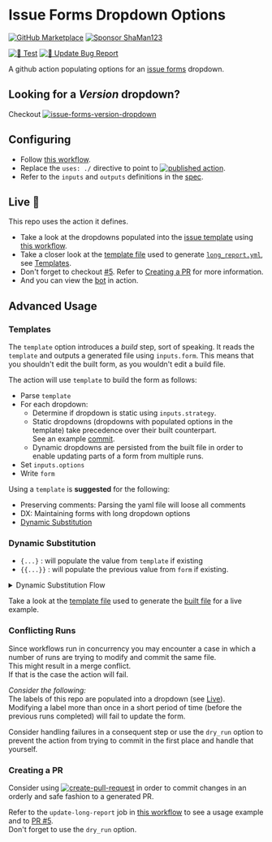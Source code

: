 # Issue Forms Dropdown Options

[![GitHub Marketplace](https://img.shields.io/badge/Marketplace-Dropdown%20Options-blue.svg?colorA=24292e&colorB=0366d6&style=flat&longCache=true&logo=github)](https://github.com/marketplace/actions/issue-forms-dropdown-options)
[![Sponsor ShaMan123](https://img.shields.io/badge/Sponsor%20%E2%9D%A4%20-ShaMan123-%E2%9D%A4?logo=GitHub&color=%23fe8e86)](https://github.com/sponsors/ShaMan123)

[![🧪 Test](https://github.com/ShaMan123/gha-form-dropdown-options/actions/workflows/test.yml/badge.svg)](https://github.com/ShaMan123/gha-form-dropdown-options/actions/workflows/test.yml)
[![🚀 Update Bug Report](https://github.com/ShaMan123/gha-form-dropdown-options/actions/workflows/update_bug_report.yml/badge.svg)](https://github.com/ShaMan123/gha-form-dropdown-options/actions/workflows/update_bug_report.yml)

A github action populating options for an [issue forms](https://docs.github.com/en/communities/using-templates-to-encourage-useful-issues-and-pull-requests/syntax-for-issue-forms) dropdown.

## Looking for a _Version_ dropdown?

Checkout [![issue-forms-version-dropdown](https://img.shields.io/github/v/tag/ShaMan123/gha-populate-form-version?label=ShaMan123%2Fgha-populate-form-version%40&sort=semver)](https://github.com/marketplace/actions/issue-forms-version-dropdown)

## Configuring

- Follow [this workflow](.github/workflows/update_bug_report.yml).
- Replace the `uses: ./` directive to point to [![published action](https://img.shields.io/github/v/tag/ShaMan123/gha-form-dropdown-options?label=ShaMan123%2Fgha-form-dropdown-options%40&sort=semver)](https://github.com/marketplace/actions/issue-forms-dropdown-options).
- Refer to the `inputs` and `outputs` definitions in the [spec](action.yml).

## Live 🚀

This repo uses the action it defines.

- Take a look at the dropdowns populated into the [issue template](../../issues/new?template=bug_report.yml) using [this workflow](.github/workflows/update_bug_report.yml).
- Take a closer look at the [template file](./.github/template_report.yml) used to generate [`long_report.yml`](./.github/ISSUE_TEMPLATE/long_report.yml), see [Templates](#templates).
- Don't forget to checkout [#5](../../pull/5). Refer to [Creating a PR](#creating-a-pr) for more information.
- And you can view the [bot](../../commits?author=github-actions%5Bbot%5D) in action.

## Advanced Usage

### Templates

The `template` option introduces a _build_ step, sort of speaking.
It reads the `template` and outputs a generated file using `inputs.form`.
This means that you shouldn't edit the built form, as you wouldn't edit a build file.

The action will use `template` to build the form as follows:

- Parse `template`
- For each dropdown:
  - Determine if dropdown is static using `inputs.strategy`.
  - Static dropdowns (dropdowns with populated options in the template) take precedence over their built counterpart.\
    See an example [commit](https://github.com/ShaMan123/gha-form-dropdown-options/pull/2/commits/7cbd904caccb60c9bf52f066d11b303e439fe598).
  - Dynamic dropdowns are persisted from the built file in order to enable updating parts of a form from multiple runs.
- Set `inputs.options`
- Write `form`

Using a `template` is **suggested** for the following:

- Preserving comments: Parsing the yaml file will loose all comments
- DX: Maintaining forms with long dropdown options
- [Dynamic Substitution](#dynamic-substitution)

### Dynamic Substitution

- `{...}` : will populate the value from `template` if existing
- `{{...}}` : will populate the previous value from `form` if existing.

<details><summary>Dynamic Substitution Flow</summary>

**template.yml**

```yaml template.yml
    ...
    - type: dropdown
      id: _dropdown
      description: 'template says: {...}, build says: ...'
      options:
        - a
    ...
```

**workflow.yml**

```yaml workflow.yml
    ...
    with:
      id: _dropdown
      description: 'template says: {...}, build says: ...'
      options: {...}, b
    ...
```

**build.yml #1**

```yaml build.yml #1
    ...
    with:
      id: _dropdown
      description: 'template says: template says: {...}, build says: ..., build says: ...'
      options:
        - a
        - b
    ...
```

**workflow.yml**

```yaml workflow.yml
    ...
    with:
      id: _dropdown
      description: 'template says: {{...}}, build says: ...'
      options: {{...}}, c
    ...
```

**build.yml #2**

```yaml build.yml #2
    ...
    with:
      id: _dropdown
      description: 'template says: template says: template says: {...}, build says: ..., build says: ..., build says: ...'
      options:
        - a
        - b
        - c
    ...
```

**workflow.yml**

```yaml workflow.yml
    ...
    with:
      id: _dropdown
      description: 'template says: {{...}} but build says: ...'
      options: {...}, d
    ...
```

**build.yml #3**

```yaml build.yml #3
    ...
    with:
      id: _dropdown
      description: 'template says: template says: template says: template says: {...}, build says: ..., build says: ..., build says: ... but build says: ...'
      options:
        - a
        - d
    ...
```

</details>

Take a look at the [template file](./.github/template_report.yml) used to generate the [built file](./.github/ISSUE_TEMPLATE/long_report.yml) for a live example.

### Conflicting Runs

Since workflows run in concurrency you may encounter a case in which a number of runs are trying to modify and commit the same file.\
This might result in a merge conflict.\
If that is the case the action will fail.

_Consider the following:_\
The labels of this repo are populated into a dropdown (see [Live](#live)).\
Modifying a label more than once in a short period of time (before the previous runs completed) will fail to update the form.

Consider handling failures in a consequent step or use the `dry_run` option to prevent the action from trying to commit in the first place and handle that yourself.

### Creating a PR

Consider using [![create-pull-request](https://img.shields.io/github/v/release/peter-evans/create-pull-request?label=peter-evans%2Fcreate-pull-request&sort=semver)](https://github.com/marketplace/actions/create-pull-request) in order to commit changes in an orderly and safe fashion to a generated PR.

Refer to the `update-long-report` job in [this workflow](.github/workflows/update_bug_report.yml) to see a usage example and to [PR #5](../../pull/5).\
Don't forget to use the `dry_run` option.
